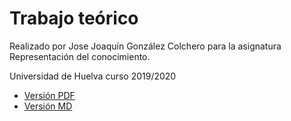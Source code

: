# Trabajo teórico 
Realizado por Jose Joaquín González Colchero para la asignatura Representación del conocimiento.

Universidad de Huelva curso 2019/2020

- [Versión PDF](https://github.com/Jose-JGC/rc1920-1/blob/master/PrologDesde0/Trabajo_Teoria/Trabajo_Teoria.pdf)
- [Versión MD](https://github.com/Jose-JGC/rc1920-1/blob/master/PrologDesde0/Trabajo_Teoria/trabajo_teorico.md)

